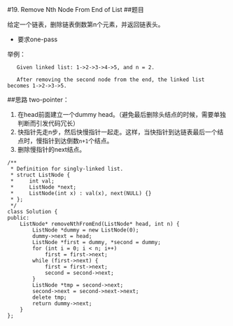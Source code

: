 #19. Remove Nth Node From End of List
##题目

给定一个链表，删除链表倒数第n个元素，并返回链表头。
 - 要求one-pass

举例：
```
   Given linked list: 1->2->3->4->5, and n = 2.

   After removing the second node from the end, the linked list becomes 1->2->3->5.
```
##思路
two-pointer：

1. 在head前面建立一个dummy head。（避免最后删除头结点的时候，需要单独判断而引发代码冗长）
2. 快指针先走n步，然后快慢指针一起走。这样，当快指针到达链表最后一个结点时，慢指针到达倒数`n+1`个结点。
3. 删除慢指针的next结点。

```
/**
 * Definition for singly-linked list.
 * struct ListNode {
 *     int val;
 *     ListNode *next;
 *     ListNode(int x) : val(x), next(NULL) {}
 * };
 */
class Solution {
public:
    ListNode* removeNthFromEnd(ListNode* head, int n) {
        ListNode *dummy = new ListNode(0);
        dummy->next = head;
        ListNode *first = dummy, *second = dummy;
        for (int i = 0; i < n; i++)
            first = first->next;
        while (first->next) {
            first = first->next;
            second = second->next;
        }
        ListNode *tmp = second->next;
        second->next = second->next->next;
        delete tmp;
        return dummy->next;
    }
};
```
